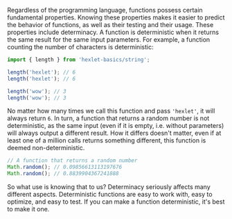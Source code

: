 
Regardless of the programming language, functions possess certain fundamental properties. Knowing these properties makes it easier to predict the behavior of functions, as well as their testing and their usage. These properties include determinacy. A function is deterministic when it returns the same result for the same input parameters. For example, a function counting the number of characters is deterministic:

```javascript
import { length } from 'hexlet-basics/string';

length('hexlet'); // 6
length('hexlet'); // 6

length('wow'); // 3
length('wow'); // 3
```

No matter how many times we call this function and pass `'hexlet'`, it will always return `6`. In turn, a function that returns a random number is not deterministic, as the same input (even if it is empty, i.e. without parameters) will always output a different result. How it differs doesn't matter, even if at least one of a million calls returns something different, this function is deemed non-deterministic.

```javascript
// A function that returns a random number
Math.random(); // 0.09856613113197676
Math.random(); // 0.8839904367241888
```

So what use is knowing that to us? Determinacy seriously affects many different aspects. Deterministic functions are easy to work with, easy to optimize, and easy to test. If you can make a function deterministic, it's best to make it one.
